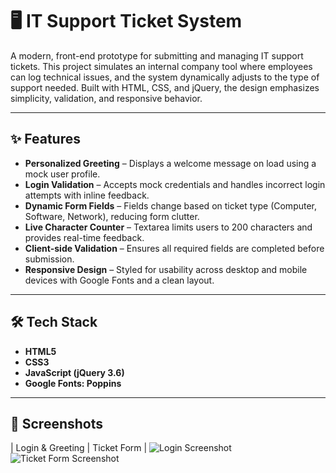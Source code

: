 
# 🖥️ IT Support Ticket System

A modern, front-end prototype for submitting and managing IT support tickets. This project simulates an internal company tool where employees can log technical issues, and the system dynamically adjusts to the type of support needed. Built with HTML, CSS, and jQuery, the design emphasizes simplicity, validation, and responsive behavior.

---

## ✨ Features

- **Personalized Greeting** – Displays a welcome message on load using a mock user profile.
- **Login Validation** – Accepts mock credentials and handles incorrect login attempts with inline feedback.
- **Dynamic Form Fields** – Fields change based on ticket type (Computer, Software, Network), reducing form clutter.
- **Live Character Counter** – Textarea limits users to 200 characters and provides real-time feedback.
- **Client-side Validation** – Ensures all required fields are completed before submission.
- **Responsive Design** – Styled for usability across desktop and mobile devices with Google Fonts and a clean layout.

---

## 🛠️ Tech Stack

- **HTML5**
- **CSS3**
- **JavaScript (jQuery 3.6)**
- **Google Fonts: Poppins**

---

## 📸 Screenshots

| Login & Greeting | Ticket Form |
![Login Screenshot](screenshots/it-login.png)
![Ticket Form Screenshot](screenshots/it-form.png)



